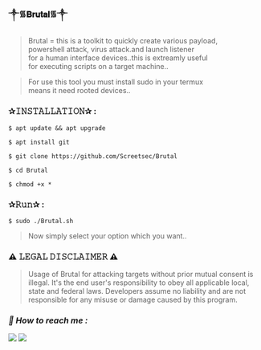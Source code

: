### ༒︎᯾𝐁𝐫𝐮𝐭𝐚𝐥᯾༒︎

> Brutal = this is a toolkit to quickly create various payload,   
> powershell attack, virus attack.and launch listener   
> for a human interface devices..this is extreamly useful   
> for executing scripts on a target machine..  

> For use this tool you must install sudo in your termux  
> means it need rooted devices..  

### ✰𝙸𝙽𝚂𝚃𝙰𝙻𝙻𝙰𝚃𝙸𝙾𝙽✰ :  
```
$ apt update && apt upgrade  
```
```
$ apt install git   
```
```
$ git clone https://github.com/Screetsec/Brutal  
```
```
$ cd Brutal  
```
```
$ chmod +x *  
```

### ✰𝚁𝚞𝚗✰ :  
```
$ sudo ./Brutal.sh  
```
> Now simply select your option which you want..

### ⚠️ 𝙻𝙴𝙶𝙰𝙻 𝙳𝙸𝚂𝙲𝙻𝙰𝙸𝙼𝙴𝚁 ⚠️ 
> Usage of Brutal for attacking targets without prior mutual consent is illegal. It's the end user's responsibility to obey all applicable local, state and federal laws. Developers assume no liability and are not responsible for any misuse or damage caused by this program.

<h3><b><i>📡 How to reach me :</i></b></h3>
<p align="left">
  <a href="https://github.com/Zack-sys" target="_blank"><img src="https://img.shields.io/badge/Github-Zack--sys-green?style=for-the-badge&logo=github"></a>
  <a href="https://www.instagram.com/Azealtech" target="_blank"><img src="https://img.shields.io/badge/IG-%40Azealtech-red?style=for-the-badge&logo=instagram"></a>
  
